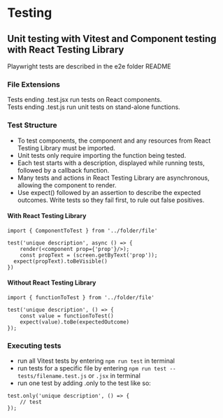 # Testing

## Unit testing with Vitest and Component testing with React Testing Library

Playwright tests are described in the e2e folder README

### File Extensions

Tests ending .test.jsx run tests on React components.  
Tests ending .test.js run unit tests on stand-alone functions.

### Test Structure

- To test components, the component and any resources from React Testing Library must be imported.
- Unit tests only require importing the function being tested.
- Each test starts with a description, displayed while running tests, followed by a callback function.
- Many tests and actions in React Testing Library are asynchronous, allowing the component to render.
- Use expect() followed by an assertion to describe the expected outcomes. Write tests so they fail first, to rule out false positives.

#### With React Testing Library

```
import { ComponentToTest } from '../folder/file'

test('unique description', async () => {
	render(<component prop={'prop'}/>);
	const propText = (screen.getByText('prop'));
  expect(propText).toBeVisible()
})
```

#### Without React Testing Library

```
import { functionToTest } from '../folder/file'

test('unique description', () => {
	const value = functionToTest()
	expect(value).toBe(expectedOutcome)
});
```

### Executing tests

- run all Vitest tests by entering `npm run test` in terminal
- run tests for a specific file by entering `npm run test -- tests/filename.test.js` or `.jsx` in terminal
- run one test by adding .only to the test like so:

```
test.only('unique description', () => {
	// test
});
```
